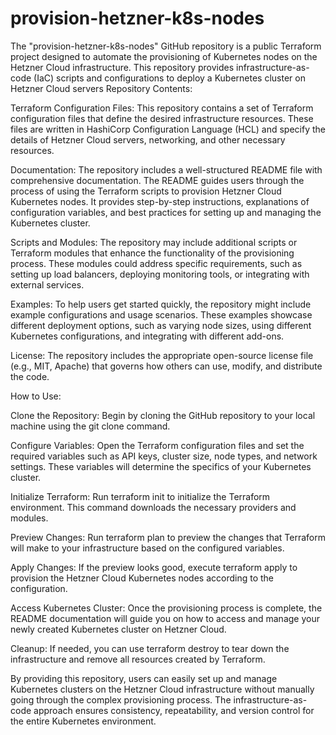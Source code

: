 # provision-hetzner-k8s-nodes
The "provision-hetzner-k8s-nodes" GitHub repository is a public Terraform project designed to automate the provisioning of Kubernetes nodes on the Hetzner Cloud infrastructure. This repository provides infrastructure-as-code (IaC) scripts and configurations to deploy a Kubernetes cluster on Hetzner Cloud servers
Repository Contents:

Terraform Configuration Files: This repository contains a set of Terraform configuration files that define the desired infrastructure resources. These files are written in HashiCorp Configuration Language (HCL) and specify the details of Hetzner Cloud servers, networking, and other necessary resources.

Documentation: The repository includes a well-structured README file with comprehensive documentation. The README guides users through the process of using the Terraform scripts to provision Hetzner Cloud Kubernetes nodes. It provides step-by-step instructions, explanations of configuration variables, and best practices for setting up and managing the Kubernetes cluster.

Scripts and Modules: The repository may include additional scripts or Terraform modules that enhance the functionality of the provisioning process. These modules could address specific requirements, such as setting up load balancers, deploying monitoring tools, or integrating with external services.

Examples: To help users get started quickly, the repository might include example configurations and usage scenarios. These examples showcase different deployment options, such as varying node sizes, using different Kubernetes configurations, and integrating with different add-ons.

License: The repository includes the appropriate open-source license file (e.g., MIT, Apache) that governs how others can use, modify, and distribute the code.

How to Use:

Clone the Repository: Begin by cloning the GitHub repository to your local machine using the git clone command.

Configure Variables: Open the Terraform configuration files and set the required variables such as API keys, cluster size, node types, and network settings. These variables will determine the specifics of your Kubernetes cluster.

Initialize Terraform: Run terraform init to initialize the Terraform environment. This command downloads the necessary providers and modules.

Preview Changes: Run terraform plan to preview the changes that Terraform will make to your infrastructure based on the configured variables.

Apply Changes: If the preview looks good, execute terraform apply to provision the Hetzner Cloud Kubernetes nodes according to the configuration.

Access Kubernetes Cluster: Once the provisioning process is complete, the README documentation will guide you on how to access and manage your newly created Kubernetes cluster on Hetzner Cloud.

Cleanup: If needed, you can use terraform destroy to tear down the infrastructure and remove all resources created by Terraform.

By providing this repository, users can easily set up and manage Kubernetes clusters on the Hetzner Cloud infrastructure without manually going through the complex provisioning process. The infrastructure-as-code approach ensures consistency, repeatability, and version control for the entire Kubernetes environment.
